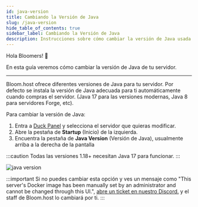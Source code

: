 ```yaml
---
id: java-version
title: Cambiando la Versión de Java
slug: /java-version
hide_table_of_contents: true
sidebar_label: Cambiando la Versión de Java
description: Instrucciones sobre cómo cambiar la versión de Java usada en tu servidor
---
```


Hola Bloomers! 👋

En esta guía veremos cómo cambiar la versión de Java de tu servidor.

---

Bloom.host ofrece diferentes versiones de Java para tu servidor. Por defecto se instala la versión de Java adecuada para
ti automáticamente cuando compras el servidor. (Java 17 para las versiones modernas, Java 8 para servidores Forge, etc).

Para cambiar la versión de Java:
1. Entra a [Duck Panel](https://mc.bloom.host/) y selecciona el servidor que quieras modificar.
2. Abre la pestaña de **Startup** (Inicio) de la izquierda.
3. Encuentra la pestaña de **Java Version** (Versión de Java), usualmente arriba a la derecha de la pantalla

:::caution
Todas las versiones 1.18+ necesitan Java 17 para funcionar.
:::

![java version](/imgs/running_a_server/java_version/1.png)

:::important
Si no puedes cambiar esta opción y ves un mensaje como "This server's Docker image has been manually set by an
administrator and cannot be changed through this UI.", [abre un ticket en nuestro Discord.](https://discord.com/invite/bloom)
y el staff de Bloom.host lo cambiará por ti.
:::
